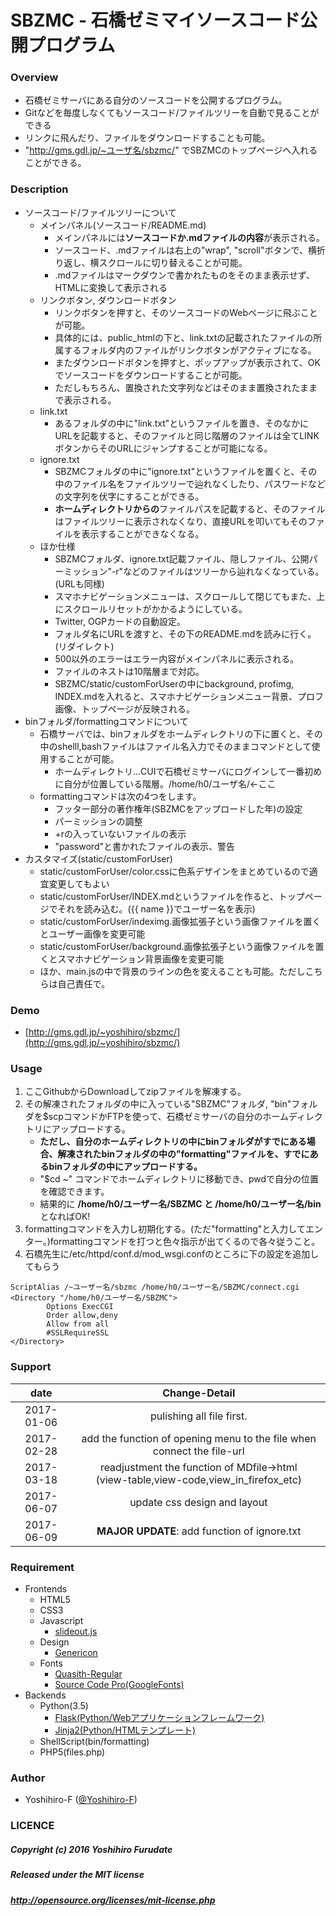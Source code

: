 # SBZMC - 石橋ゼミマイソースコード公開プログラム
### Overview
+ 石橋ゼミサーバにある自分のソースコードを公開するプログラム。
+ Gitなどを毎度しなくてもソースコード/ファイルツリーを自動で見ることができる
+ リンクに飛んだり、ファイルをダウンロードすることも可能。
+ "http://gms.gdl.jp/~ユーザ名/sbzmc/" でSBZMCのトップページへ入れることができる。

### Description
+ ソースコード/ファイルツリーについて
    + メインパネル(ソースコード/README.md)
        + メインパネルには**ソースコードか.mdファイルの内容**が表示される。
        + ソースコード、.mdファイルは右上の"wrap", "scroll"ボタンで、横折り返し、横スクロールに切り替えることが可能。
        + .mdファイルはマークダウンで書かれたものをそのまま表示せず、HTMLに変換して表示される
    + リンクボタン, ダウンロードボタン
        + リンクボタンを押すと、そのソースコードのWebページに飛ぶことが可能。
        + 具体的には、public_htmlの下と、link.txtの記載されたファイルの所属するフォルダ内のファイルがリンクボタンがアクティブになる。
        + またダウンロードボタンを押すと、ポップアップが表示されて、OKでソースコードをダウンロードすることが可能。
        + ただしもちろん、置換された文字列などはそのまま置換されたままで表示される。
    + link.txt
        + あるフォルダの中に"link.txt"というファイルを置き、そのなかにURLを記載すると、そのファイルと同じ階層のファイルは全てLINKボタンからそのURLにジャンプすることが可能になる。
    + ignore.txt
        + SBZMCフォルダの中に"ignore.txt"というファイルを置くと、その中のファイル名をファイルツリーで辿れなくしたり、パスワードなどの文字列を伏字にすることができる。
        + **ホームディレクトリからの**ファイルパスを記載すると、そのファイルはファイルツリーに表示されなくなり、直接URLを叩いてもそのファイルを表示することができなくなる。
    + ほか仕様
        + SBZMCフォルダ、ignore.txt記載ファイル、隠しファイル、公開パーミッション"-r"などのファイルはツリーから辿れなくなっている。(URLも同様)
        + スマホナビゲーションメニューは、スクロールして閉じてもまた、上にスクロールリセットがかかるようにしている。
        + Twitter, OGPカードの自動設定。
        + フォルダ名にURLを渡すと、その下のREADME.mdを読みに行く。(リダイレクト)
        + 500以外のエラーはエラー内容がメインパネルに表示される。
        + ファイルのネストは10階層まで対応。
        + SBZMC/static/customForUserの中にbackground, profimg, INDEX.mdを入れると、スマホナビゲーションメニュー背景、プロフ画像、トップページが反映される。
+ binフォルダ/formattingコマンドについて
    + 石橋サーバでは、binフォルダをホームディレクトリの下に置くと、その中のshelll,bashファイルはファイル名入力でそのままコマンドとして使用することが可能。
        + ホームディレクトリ...CUIで石橋ゼミサーバにログインして一番初めに自分が位置している階層。/home/h0/ユーザ名/←ここ
    + formattingコマンドは次の4つをします。
        + フッター部分の著作権年(SBZMCをアップロードした年)の設定
        + パーミッションの調整
        + +rの入っていないファイルの表示
        + "password"と書かれたファイルの表示、警告
+ カスタマイズ(static/customForUser)
    + static/customForUser/color.cssに色系デザインをまとめているので適宜変更してもよい
    + static/customForUser/INDEX.mdというファイルを作ると、トップページでそれを読み込む。({{ name }}でユーザー名を表示)
    + static/customForUser/indeximg.画像拡張子という画像ファイルを置くとユーザー画像を変更可能
    + static/customForUser/background.画像拡張子という画像ファイルを置くとスマホナビゲーション背景画像を変更可能
    + ほか、main.jsの中で背景のラインの色を変えることも可能。ただしこちらは自己責任で。

### Demo

+ [http://gms.gdl.jp/~yoshihiro/sbzmc/](http://gms.gdl.jp/~yoshihiro/sbzmc/)

### Usage
1. ここGithubからDownloadしてzipファイルを解凍する。
2. その解凍されたフォルダの中に入っている"SBZMC"フォルダ, "bin"フォルダを$scpコマンドかFTPを使って、石橋ゼミサーバの自分のホームディレクトリにアップロードする。
    + **ただし、自分のホームディレクトリの中にbinフォルダがすでにある場合、解凍されたbinフォルダの中の"formatting"ファイルを、すでにあるbinフォルダの中にアップロードする。**
    + "$cd ~" コマンドでホームディレクトリに移動でき、pwdで自分の位置を確認できます。
    + 結果的に **/home/h0/ユーザー名/SBZMC と /home/h0/ユーザー名/bin** となればOK!
3. formattingコマンドを入力し初期化する。(ただ"formatting"と入力してエンター。)formattingコマンドを打つと色々指示が出てくるので各々従うこと。
4. 石橋先生に/etc/httpd/conf.d/mod_wsgi.confのところに下の設定を追加してもらう

```
ScriptAlias /~ユーザー名/sbzmc /home/h0/ユーザー名/SBZMC/connect.cgi
<Directory "/home/h0/ユーザー名/SBZMC">
        Options ExecCGI
        Order allow,deny
        Allow from all
        #SSLRequireSSL
</Directory>
```

### Support

| date | Change-Detail |
|:---:|:--------------:|
| 2017-01-06 | pulishing all file first. |
| 2017-02-28 | add the function of opening menu to the file when connect the file-url |
| 2017-03-18 | readjustment the function of MDfile->html<br>(view-table,view-code,view_in_firefox_etc) |
| 2017-06-07 | update css design and layout |
| 2017-06-09 | **MAJOR UPDATE**: add function of ignore.txt |

### Requirement
+ Frontends
    + HTML5
    + CSS3
    + Javascript
        + [slideout.js](https://slideout.js.org/)
    + Design
        + [Genericon](http://genericons.com/)
    + Fonts
        + [Quasith-Regular](https://www.behance.net/gallery/11696089/quasith-free-font)
        + [Source Code Pro(GoogleFonts)](https://fonts.google.com/specimen/Source+Code+Pro)
+ Backends
    + Python(3.5)
        + [Flask(Python/Webアプリケーションフレームワーク)](http://flask.pocoo.org/)
        + [Jinja2(Python/HTMLテンプレート)](http://jinja.pocoo.org/docs/2.9/)
    + ShellScript(bin/formatting)
    + PHP5(files.php)

### Author
+ Yoshihiro-F ([@Yoshihiro-F](https://github.com/Yoshihiro-F/))

### LICENCE
##### Copyright (c) 2016 Yoshihiro Furudate
##### Released under the MIT license
##### http://opensource.org/licenses/mit-license.php
